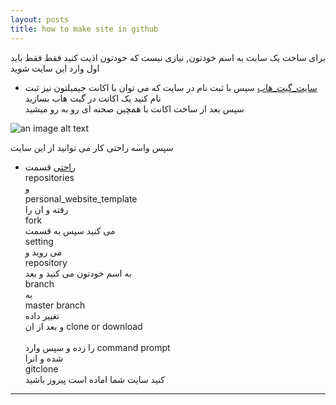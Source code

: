 ```yaml
---
layout: posts
title: how to make site in github
---
```


برای ساخت یک سایت به اسم خودتون, نیازی نیست که خودتون اذیت کنید فقط فقط باید اول وارد این سایت شوید
* [سایت_گیت_هاب](https://www.github.com/)
سپس با ثبت نام  در سایت که می توان با اکانت جیمیلتون نیز ثبت نام کنید
یک اکانت در گیت هاب بسازید
<br>سپس بعد از ساخت اکانت با همچین صحنه ای رو به رو میشید



![an image alt text]({{amirsmvt.github.io}}/assets/images/7.jpg "help")


سپس واسه راحتی کار می توانید از این سایت 
* [راحتی](https://www.github.com/sauleh/)
قسمت<br>
repositories<br>
و <br>
personal_website_template<br>
رفته و ان را <br>
fork <br>
می کنید
سپس به قسمت <br>
setting <br>
می روید و <br>
repository<br>
به اسم خودتون می کنید و بعد <br>
branch<br>
به<br>
master branch<br>
تغییر داده 
<br>و بعد از ان
clone or download <br>
<br>را زده و سپس وارد
command prompt<br>
شده و انرا <br>
gitclone <br>
کنید
سایت شما اماده است
پیروز باشید
 

---

